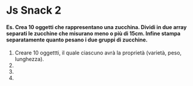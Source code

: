 Js Snack 2
===
#### Es. Crea 10 oggetti che rappresentano una zucchina. Dividi in due array separati le zucchine che misurano meno o più di 15cm. Infine stampa separatamente quanto pesano i due gruppi di zucchine.

1. Creare 10 oggettti, il quale ciascuno avrà la proprietà (varietà, peso, lunghezza).
2. 
3. 
4. 
